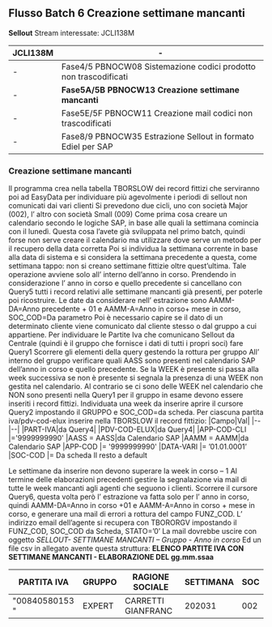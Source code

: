﻿## Flusso Batch 6 Creazione settimane mancanti

**Sellout**
Stream interessate:	JCLI138M

JCLI138M	| -
------------- | ---
- |Fase4/5  PBNOCW08  Sistemazione codici prodotto non trascodificati
-|**Fase5A/5B  PBNOCW13  Creazione settimane mancanti**
-|Fase5E/5F  PBNOCW11  Creazione mail codici non trascodificati
-|Fase8/9  PBNOCW35  Estrazione Sellout in formato Ediel per SAP

### Creazione settimane mancanti
Il programma crea nella tabella TBORSLOW dei record fittizi che serviranno poi ad EasyData per individuare più agevolmente i periodi di sellout non comunicati dai vari clienti
Si prevedono due cicli, uno con società Major (002), l’ altro con società Small (009)
Come prima cosa creare un calendario secondo le logiche SAP, in base alle quali la settimana comincia con il lunedì. Questa cosa l’avete già sviluppata nel primo batch, quindi forse non serve creare il calendario ma utilizzare dove serve un metodo per il recupero della data corretta
Poi si individua la settimana corrente in base alla data di sistema e si considera la settimana precedente a questa, come settimana tappo: non si creano settimane fittizie oltre quest’ultima.
Tale operazione avviene solo all’ interno dell’anno in corso.
Prendendo in considerazione l’ anno in corso e quello precedente si cancellano con Query5 tutti i record relativi alle settimane mancanti già presenti, per poterle poi ricostruire.
Le date da considerare nell’ estrazione sono AAMM-DA=Anno precedente + 01 e AAMM-A=Anno in corso+ mese in corso, SOC_COD=Da parametro
Poi è necessario capire se il dato di un determinato cliente viene comunicato dal cliente stesso o dal gruppo a cui appartiene.
Per individuare le Partite Iva che comunicano Sellout da Centrale (quindi è il gruppo che fornisce i dati di tutti i propri soci) fare Query1
Scorrere gli elementi della query gestendo la rottura per gruppo
All’ interno del gruppo verificare quali AASS sono presenti nel calendario SAP dell’anno in corso e quello precedente.
Se la WEEK è presente si passa alla week successiva se non è presente si segnala la presenza di una WEEK non gestita nel calendario.
Al contrario se ci sono delle WEEK nel calendario che NON sono presenti nella Query1 per il gruppo in esame devono essere inseriti i record fittizi.
Individuata una week da inserire aprire il cursore Query2 impostando il GRUPPO e SOC_COD=da scheda.
Per ciascuna partita iva/pdv-cod-elux inserire nella TBORSLOW il record fittizio:
|Campo|Val|
|--|--|
|PART-IVA|da Query4|
|PDV-COD-ELUX|da Query4|
|APP-COD-CLI |='9999999990'
|AASS  = AASS|da Calendario SAP
|AAMM  = AAMM|da Calendario SAP
|APP-COD  |= '9999999990'
|DATA-VARI  |= ’01.01.0001’
|SOC-COD  |= Da scheda
Il resto a default

Le settimane da inserire non devono superare la week in corso – 1
Al termine delle elaborazioni precedenti gestire la segnalazione via mail di tutte le week mancanti agli agenti che seguono i clienti.
Scorrere il cursore Query6, questa volta però l’ estrazione va fatta solo per l’ anno in corso, quindi AAMM-DA=Anno in corso +01 e AAMM-A=Anno in corso + mese in corso, e generare una mail di errori a rottura del campo FUNZ_COD.
L’ indirizzo email dell’agente si recupera con TBORORGV impostando il FUNZ_COD, SOC_COD da Scheda, STATO=’0’
La mail dovrebbe uscire con oggetto *SELLOUT- SETTIMANE MANCANTI – Gruppo - Anno in corso*
Ed un file csv in allegato avente questa struttura:
**ELENCO PARTITE IVA CON SETTIMANE MANCANTI - ELABORAZIONE DEL gg.mm.ssaa**

|PARTITA IVA  |GRUPPO |RAGIONE SOCIALE  |SETTIMANA|SOC|
|--|--|--|--|--|
|"00840580153  "|EXPERT  |CARRETTI GIANFRANC  |202031  |002

